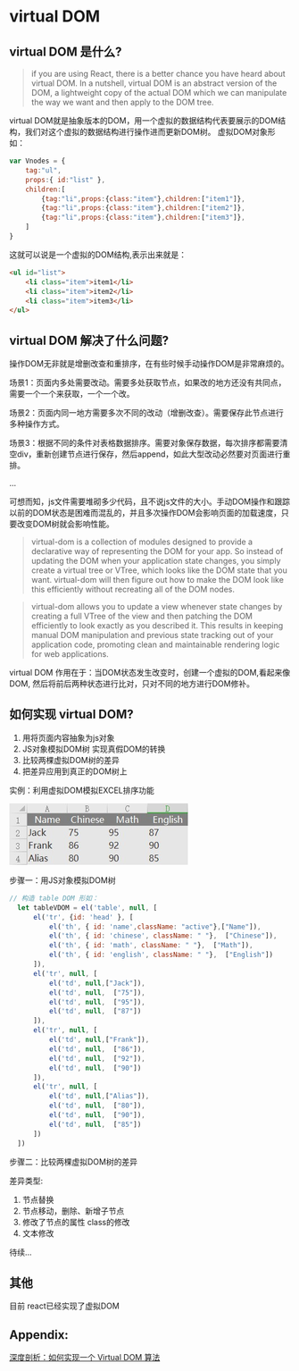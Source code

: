 # virtual DOM 
## virtual DOM  是什么?
> if you are using React, there is a better chance you have heard about virtual DOM. In a nutshell, virtual DOM is an abstract version of the DOM, a lightweight copy of the actual DOM which we can manipulate the way we want and then apply to the DOM tree.

virtual DOM就是抽象版本的DOM，用一个虚拟的数据结构代表要展示的DOM结构，我们对这个虚拟的数据结构进行操作进而更新DOM树。
虚拟DOM对象形如：
```js
var Vnodes = {
    tag:"ul",
    props:{ id:"list" },
    children:[
        {tag:"li",props:{class:"item"},children:["item1"]},
        {tag:"li",props:{class:"item"},children:["item2"]},
        {tag:"li",props:{class:"item"},children:["item3"]},
    ]
}
```
这就可以说是一个虚拟的DOM结构,表示出来就是：
```html
<ul id="list">
    <li class="item">item1</li>
    <li class="item">item2</li>
    <li class="item">item3</li>
</ul>
```
## virtual DOM  解决了什么问题?
操作DOM无非就是增删改查和重排序，在有些时候手动操作DOM是非常麻烦的。

场景1：页面内多处需要改动。需要多处获取节点，如果改的地方还没有共同点，需要一个一个来获取，一个一个改。

场景2：页面内同一地方需要多次不同的改动（增删改查）。需要保存此节点进行多种操作方式。

场景3：根据不同的条件对表格数据排序。需要对象保存数据，每次排序都需要清空div，重新创建节点进行保存，然后append，如此大型改动必然要对页面进行重排。

...

可想而知，js文件需要堆砌多少代码，且不说js文件的大小。手动DOM操作和跟踪以前的DOM状态是困难而混乱的，并且多次操作DOM会影响页面的加载速度，只要改变DOM树就会影响性能。

> virtual-dom is a collection of modules designed to provide a declarative way of representing the DOM for your app. So instead of updating the DOM when your application state changes, you simply create a virtual tree or VTree, which looks like the DOM state that you want. virtual-dom will then figure out how to make the DOM look like this efficiently without recreating all of the DOM nodes.

> virtual-dom allows you to update a view whenever state changes by creating a full VTree of the view and then patching the DOM efficiently to look exactly as you described it. This results in keeping manual DOM manipulation and previous state tracking out of your application code, promoting clean and maintainable rendering logic for web applications.

virtual DOM 作用在于：当DOM状态发生改变时，创建一个虚拟的DOM,看起来像DOM, 然后将前后两种状态进行比对，只对不同的地方进行DOM修补。


## 如何实现 virtual DOM?
1. 用将页面内容抽象为js对象
2. JS对象模拟DOM树 实现真假DOM的转换
2. 比较两棵虚拟DOM树的差异
3. 把差异应用到真正的DOM树上

实例：利用虚拟DOM模拟EXCEL排序功能

![excel](./img/excel.jpg)

步骤一：用JS对象模拟DOM树

```js
// 构造 table DOM 形如：
  let tableVDOM = el('table', null, [
      el('tr', {id: 'head' }, [
          el('th', { id: 'name',className: "active"},["Name"]),
          el('th', { id: 'chinese', className: " "},  ["Chinese"]),
          el('th', { id: 'math', className: " "},  ["Math"]),
          el('th', { id: 'english', className: " "},  ["English"])
      ]),
      el('tr', null, [
          el('td', null,["Jack"]),
          el('td', null,  ["75"]),
          el('td', null,  ["95"]),
          el('td', null,  ["87"])
      ]),
      el('tr', null, [
          el('td', null,["Frank"]),
          el('td', null,  ["86"]),
          el('td', null,  ["92"]),
          el('td', null,  ["90"])
      ]),
      el('tr', null, [
          el('td', null,["Alias"]),
          el('td', null,  ["80"]),
          el('td', null,  ["90"]),
          el('td', null,  ["85"])
      ])  
  ])
```
步骤二：比较两棵虚拟DOM树的差异

差异类型:

1. 节点替换
2. 节点移动，删除、新增子节点
3. 修改了节点的属性 class的修改
4. 文本修改 

待续...


## 其他
目前 react已经实现了虚拟DOM

## Appendix:
[深度剖析：如何实现一个 Virtual DOM 算法](https://github.com/livoras/blog/issues/13)
